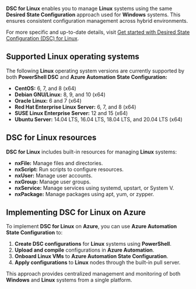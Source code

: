 **DSC for Linux** enables you to manage **Linux** systems using the same **Desired State Configuration** approach used for **Windows** systems. This ensures consistent configuration management across hybrid environments.

For more specific and up-to-date details, visit [Get started with Desired State Configuration (DSC) for Linux](/powershell/scripting/dsc/getting-started/lnxgettingstarted).

## Supported Linux operating systems

The following **Linux** operating system versions are currently supported by both **PowerShell DSC** and **Azure Automation State Configuration:**

- **CentOS:** 6, 7, and 8 (x64)
- **Debian GNU/Linux:** 8, 9, and 10 (x64)
- **Oracle Linux:** 6 and 7 (x64)
- **Red Hat Enterprise Linux Server:** 6, 7, and 8 (x64)
- **SUSE Linux Enterprise Server:** 12 and 15 (x64)
- **Ubuntu Server:** 14.04 LTS, 16.04 LTS, 18.04 LTS, and 20.04 LTS (x64)

## DSC for Linux resources

**DSC for Linux** includes built-in resources for managing **Linux** systems:

- **nxFile:** Manage files and directories.
- **nxScript:** Run scripts to configure resources.
- **nxUser:** Manage user accounts.
- **nxGroup:** Manage user groups.
- **nxService:** Manage services using systemd, upstart, or System V.
- **nxPackage:** Manage packages using apt, yum, or zypper.

## Implementing DSC for Linux on Azure

To implement **DSC for Linux** on **Azure**, you can use **Azure Automation State Configuration** to:

1.  **Create DSC configurations** for **Linux** systems using **PowerShell**.
2.  **Upload and compile** configurations in **Azure Automation**.
3.  **Onboard Linux VMs** to **Azure Automation State Configuration**.
4.  **Apply configurations** to **Linux** nodes through the built-in pull server.

This approach provides centralized management and monitoring of both **Windows** and **Linux** systems from a single platform.
